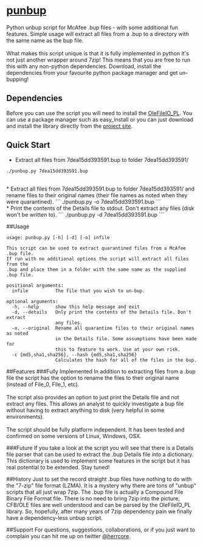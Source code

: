 # [punbup](https://github.com/herrcore/punbup)

Python unbup script for McAfee .bup files - with some additional fun features. Simple usage will extract all files from a .bup to a directory with the same name as the bup file.<br><br> 
What makes this script unique is that it is fully implemented in python it's not just another wrapper around 7zip! This means that you are free to run this with any non-python dependencies. Download, install the dependencies from your favourite python package manager and get un-bupping!


## Dependencies

Before you can use the script you will need to install the [OleFileIO_PL](https://bitbucket.org/decalage/olefileio_pl/overview). You can use a package manager such as easy_install or you can just download and install the library directly from the [project site](https://bitbucket.org/decalage/olefileio_pl/downloads).


## Quick Start

* Extract all files from 7dea15dd393591.bup to folder 7dea15dd393591/
```
./punbup.py 7dea15dd393591.bup
```
<br>
* Extract all files from 7dea15dd393591.bup to folder 7dea15dd393591/ and rename files to their original names (their file names as noted when they were quarantined).
```
./punbup.py -o 7dea15dd393591.bup
```
<br>
* Print the contents of the Details file to stdout. Don't extract any files (disk won't be written to).
```
./punbup.py -d 7dea15dd393591.bup
```

##Usage
```
usage: punbup.py [-h] [-d] [-o] infile

This script can be used to extract quarantined files from a McAfee .bup file.
If run with no additional options the script will extract all files from the
.bup and place them in a folder with the same name as the supplied .bup file.

positional arguments:
  infile          The file that you wish to un-bup.

optional arguments:
  -h, --help      show this help message and exit
  -d, --details   Only print the contents of the Details file. Don't extract
                  any files.
  -o, --original  Rename all quarantine files to their original names as noted
                  in the Details file. Some assumptions have been made for
                  this to feature to work. Use at your own risk.
  -c {md5,sha1,sha256}, --hash {md5,sha1,sha256}
                  Calculates the hash for all of the files in the bup.
```                  
##Features
###Fully Implemented
In addition to extracting files from a .bup file the script has the option to rename the files to their original name (instead of File_0, File_1, etc).<br><br> 
The script also provides an option to just print the Details file and not extract any files. This allows an analyst to quickly investigate a bup file without having to extract anything to disk (very helpful in some environments).<br><br>
The script should be fully platform independent. It has been tested and confirmed on some versions of Linux, Windows, OSX. 


###Future
If you take a look at the script you will see that there is a Details file parser that can be used to extract the .bup Details file into a dictionary. This dictionary is used to implement some features in the script but it has real potential to be extended. Stay tuned! 

##History
Just to set the record straight .bup files have nothing to do with the "7-zip" file format (LZMA). It is a mystery why there are tons of "unbup" scripts that all just wrap 7zip. The .bup file is actually a Compound File Binary File Format file. There is no need to bring 7zip into the picture, CFB/OLE files are well understood and can be parsed by the OleFileIO_PL library. So, hopefully, after many years of 7zip dependency pain we finally have a dependency-less unbup script. 

##Support
For questions, suggestions, collaborations, or if you just want to complain you can hit me up on twitter [@herrcore](https://twitter.com/herrcore).


    
